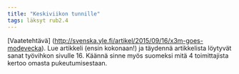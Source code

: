 ```yaml
---
title: "Keskiviikon tunnille"
tags: läksyt rub2.4
---
```


[Vaatetehtävä] (http://svenska.yle.fi/artikel/2015/09/16/x3m-goes-modevecka). Lue artikkeli (ensin kokonaan!) ja täydennä artikkelista löytyvät sanat työvihkon sivulle 16. Käännä sinne myös suomeksi mitä 4 toimittajista kertoo omasta pukeutumisestaan.